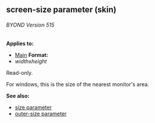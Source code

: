 ## screen-size parameter (skin) 
###### BYOND Version 515

<!-- -->
**Applies to:**
+   [Main](/ref/%7Bskin%7D/control/main.md) <!-- -->
**Format:**
+   *width*x*height*


Read-only. 

For windows, this is the size of the
nearest monitor\'s area.

**See also:**
+   [size parameter](/ref/%7Bskin%7D/param/size.md) 
+   [outer-size parameter](/ref/%7Bskin%7D/param/outer-size.md) 